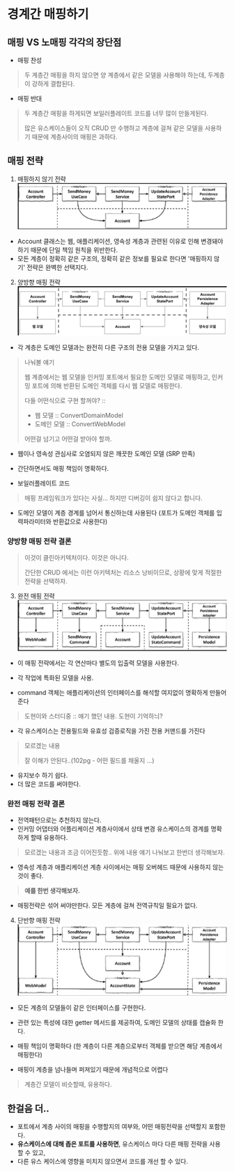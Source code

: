 # 경계간 매핑하기
## 매핑 VS 노매핑 각각의 장단점
- 매핑 찬성
> 두 계층간 매핑을 하지 않으면 양 계층에서 같은 모델을 사용해야 하는데, 두계층이 강하게 결합된다.
- 매핑 반대
> 두 계층간 매핑을 하게되면 보일러플레이트 코드를 너무 많이 만들게된다.
> 
> 많은 유스케이스들이 오직 CRUD 만 수행하고 계층에 걸쳐 같은 모델을 사용하기 때문에 계층사이의 매핑은 과하다.

## 매핑 전략
1. 매핑하지 않기 전략
![](imgs/매핑하지않기.png)

- Account 클래스는 웹, 애플리케이션, 영속성 계층과 관련된 이유로 인해 변경돼야 하기 때문에 단일 책임 원칙을 위반한다.
- 모든 계층이 정확히 같은 구조의, 정확히 같은 정보를 필요로 한다면 '매핑하지 않기' 전략은 완벽한 선택지다. 

2. 양방향 매핑 전략
![](imgs/양방향매핑.png)
- 각 계층은 도메인 모델과는 완전히 다른 구조의 전용 모델을 가지고 있다.

> 나눠볼 얘기  
> 
> 웹 계층에서는 웹 모델을 인커밍 포트에서 필요한 도메인 모델로 매핑하고, 
> 인커밍 포트에 의해 반환된 도메인 객체를 다시 웹 모델로 매핑한다.
> 
> 다들 어떤식으로 구현 할꺼야? :: 
> - 웹 모델 :: ConvertDomainModel
> - 도메인 모델 :: ConvertWebModel 
>
> 어떤걸 넘기고 어떤걸 받아야 할까.

- 웹이나 영속성 관심사로 오염되지 않은 깨끗한 도메인 모델 (SRP 만족)
- 간단하면서도 매핑 책임이 명확하다.

- 보일러플레이트 코드 
> 매핑 프레임워크가 있다는 사실... 하지만 디버깅이 쉽지 않다고 합니다.
- 도메인 모델이 계층 경계를 넘어서 통신하는데 사용된다 (포트가 도메인 객체를 입력파라미터와 반환값으로 사용한다)

### 양방향 매핑 전략 결론
> 이것이 클린아키텍처이다. 이것은 아니다.
> 
> 간단한 CRUD 에서는 이런 아키텍처는 리소스 낭비이므로, 상황에 맞게 적절한 전략을 선택하자.
3. 완전 매핑 전략
![](imgs/완전매핑.png)
- 이 매핑 전략에서는 각 연산마다 별도의 입출력 모델을 사용한다.
- 각 작업에 특화된 모델을 사용.

- command 객체는 애플리케이션의 인터페이스를 해석할 여지없이 명확하게 만들어준다
> 도현이와 스터디중 :: 얘기 했던 내용. 도현이 기억하늬?

- 각 유스케이스는 전용필드와 유효성 검증로직을 가진 전용 커맨드를 가진다
> 모르겠는 내용
> 
> 잘 이해가 안된다..(102pg - 어떤 필드를 채울지 ...)

- 유지보수 하기 쉽다.
- 더 많은 코드를 써야한다.

### 완전 매핑 전략 결론
- 전역패턴으로는 추천하지 않는다.
- 인커밍 어댑터와 어플리케이션 계층사이에서 상태 변경 유스케이스의 경계를 명확하게 할때 유용하다. 
> 모르겠는 내용과 조금 이어진듯함.. 위에 내용 얘기 나눠보고 한번더 생각해보자.
- 영속성 계층과 애플리케이션 계층 사이에서는 매핑 오버헤드 때문에 사용하지 않는것이 좋다.
> **예를 한번 생각해보자.**
- 매핑전략은 섞어 써야만한다. 모든 계층에 걸쳐 전역규칙일 필요가 없다.

4. 단반향 매핑 전략
![](imgs/단방향매핑.png)
- 모든 계층의 모델들이 같은 인터페이스를 구현한다.
- 관련 있는 특성에 대한 getter 메서드를 제공하여, 도메인 모델의 상태를 캡슐화 한다.
- 매핑 책임이 명확하다 (한 계층이 다른 계층으로부터 객체를 받으면 해당 계층에서 매핑한다)

- 매핑이 계층을 넘나들며 퍼져있기 때문에 개념적으로 어렵다

> 계층간 모델이 비슷할때, 유용하다.

## 한걸음 더..
- 포트에서 계층 사이의 매핑을 수행할지의 여부와, 어떤 매핑전략을 선택할지 포함한다. 
- **유스케이스에 대해 좁은 포트를 사용하면**, 유스케이스 마다 다른 매핑 전략을 사용 할 수 있고, 
- 다른 유스 케이스에 영향을 미치지 않으면서 코드를 개선 할 수 있다.